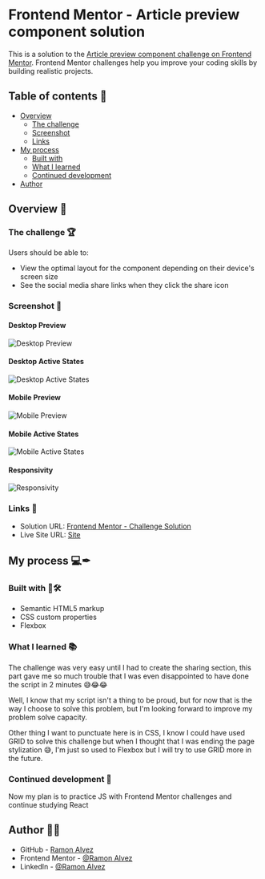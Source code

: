 # Frontend Mentor - Article preview component solution

This is a solution to the [Article preview component challenge on Frontend Mentor](https://www.frontendmentor.io/challenges/article-preview-component-dYBN_pYFT). Frontend Mentor challenges help you improve your coding skills by building realistic projects. 

## Table of contents 📖

- [Overview](#overview)
  - [The challenge](#the-challenge)
  - [Screenshot](#screenshot)
  - [Links](#links)
- [My process](#my-process)
  - [Built with](#built-with)
  - [What I learned](#what-i-learned)
  - [Continued development](#continued-development)
- [Author](#author)

## Overview 🔭

### The challenge 🏆

Users should be able to:

- View the optimal layout for the component depending on their device's screen size
- See the social media share links when they click the share icon

### Screenshot 🎴

#### Desktop Preview
![Desktop Preview](./src/readme/Desktop_preview.png)

#### Desktop Active States
![Desktop Active States](./src/readme/Desktop_active_states.gif)

#### Mobile Preview
![Mobile Preview](./src/readme/Mobile_preview.png)

#### Mobile Active States
![Mobile Active States](./src/readme/Mobile_active_states.gif)

#### Responsivity
![Responsivity](./src/readme/Responsivity.gif)

### Links 🔗

- Solution URL: [Frontend Mentor - Challenge Solution](https://www.frontendmentor.io/solutions/article-preview-yyfF-yXgLr)
- Live Site URL: [Site](https://ramon-alvez.github.io/FrontEnd-Mentor-Article-preview/)

## My process 💻✒

### Built with 🧱🛠

- Semantic HTML5 markup
- CSS custom properties
- Flexbox

### What I learned 📚

The challenge was very easy until I had to create the sharing section, this part gave me so much trouble that I was even disappointed to have done the script in 2 minutes 😅😂😂

Well, I know that my script isn't a thing to be proud, but for now that is the way I choose to solve this problem, but I'm looking forward to improve my problem solve capacity. 

Other thing I want to punctuate here is in CSS, I know I could have used GRID to solve this challenge but when I thought that I was ending the page stylization 😅, I'm just so used to Flexbox but I will try to use GRID more in the future.

### Continued development 🚀

Now my plan is to practice JS with Frontend Mentor challenges and continue studying React

## Author 🧙‍♂️

- GitHub - [Ramon Alvez](https://github.com/Ramon-Alvez)
- Frontend Mentor - [@Ramon Alvez](https://www.frontendmentor.io/profile/Ramon-Alvez)
- LinkedIn - [@Ramon Alvez](https://www.linkedin.com/in/ramon-alvez/)
